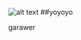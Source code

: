 ![alt text](https://raw.githubusercontent.com/GabbaAgnes/market/master/public/images/1.png)
##yoyoyo



garawer